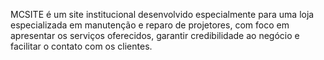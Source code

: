 MCSITE é um site institucional desenvolvido especialmente para uma loja especializada em manutenção e reparo de projetores, com foco em apresentar os serviços oferecidos, garantir credibilidade ao negócio e facilitar o contato com os clientes.
